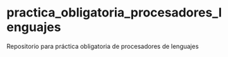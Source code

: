 # practica_obligatoria_procesadores_lenguajes
Repositorio para práctica obligatoria de procesadores de lenguajes
